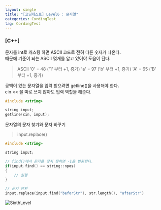 ```yaml
---
layout: single
title: "[코딩테스트] Level6 : 문자열"
categories: CordingTest
tag: CordingTest
---
```



### [C++]


문자를 int로 캐스팅 하면 ASCII 코드로 전혀 다른 숫자가 나온다. <br>
때문에 기준이 되는 ASCII 몇개를 알고 있어야 도움이 된다. <br>

> ASCII
> '0' = 48 ('1' 부터 +1, 증가)
> 'a' = 97 ('b' 부터 +1, 증가)
> 'A' = 65 ('B' 부터 +1, 증가)


공백이 있는 문자열을 입력 받으려면 getline()을 사용해야 한다. <br>
cin << 을 따로 쓰지 않아도 입력 역할을 해준다.

```c++
#include <string>

string input;
getline(cin, input);
```

문자열의 문자 찾기와 문자 바꾸기 <br>
>input.replace()

```c++
#include <string>

string input;  

// find()에서 문자를 찾지 못하면 -1을 반환한다.
if(input.find() == string::npos)
{
    // 실행
}

// 문자 변환
input.replace(input.find("beforStr"), str.length(), "afterStr")
```

![SixthLevel](../../images/2022-05-09-CordingTestLevel6/SixthLevel.PNG)